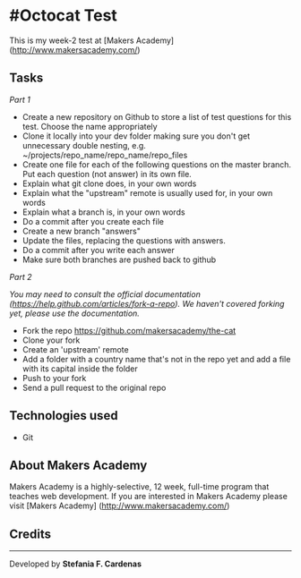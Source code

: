 #Octocat Test
===============

This is my week-2 test at [Makers Academy] (http://www.makersacademy.com/‎)

Tasks
-------

*Part 1*
* Create a new repository on Github to store a list of test questions for this test. Choose the name appropriately
* Clone it locally into your dev folder making sure you don't get unnecessary double nesting, e.g. ~/projects/repo_name/repo_name/repo_files
* Create one file for each of the following questions on the master branch. Put each question (not answer) in its own file.
* Explain what git clone does, in your own words
* Explain what the "upstream" remote is usually used for, in your own words
* Explain what a branch is, in your own words
* Do a commit after you create each file
* Create a new branch "answers"
* Update the files, replacing the questions with answers.
* Do a commit after you write each answer
* Make sure both branches are pushed back to github

*Part 2* 

*You may need to consult the official documentation (https://help.github.com/articles/fork-a-repo). We haven't covered forking yet, please use the documentation.*

* Fork the repo https://github.com/makersacademy/the-cat
* Clone your fork 
* Create an 'upstream' remote
* Add a folder with a country name that's not in the repo yet and add a file with its capital inside the folder
* Push to your fork
* Send a pull request to the original repo

Technologies used
--------------------
* Git

About Makers Academy
-----------
Makers Academy is a highly-selective, 12 week, full-time program that teaches web development. 
If you are interested in Makers Academy please visit [Makers Academy] (http://www.makersacademy.com/‎)

## Credits
-------------
Developed by **Stefania F. Cardenas**

